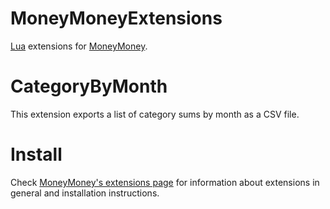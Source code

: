 # MoneyMoneyExtensions

[Lua](http://www.lua.org) extensions for [MoneyMoney](https://moneymoney-app.com).


# CategoryByMonth
This extension exports a list of category sums by month as a CSV file. 

# Install
Check [MoneyMoney's extensions page](https://moneymoney-app.com/extensions) for information about extensions in general and installation instructions.
